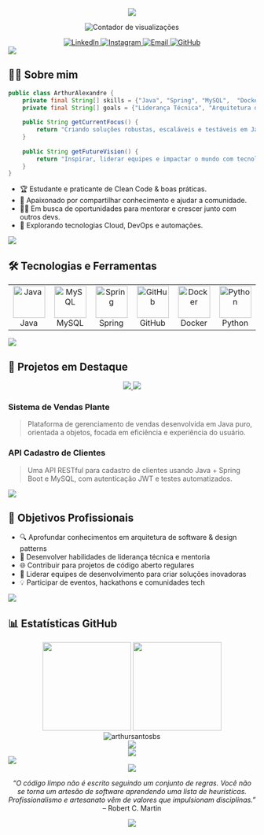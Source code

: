 <!-- Cabeçalho animado com apresentação -->
<div align="center">
  <img src="https://readme-typing-svg.herokuapp.com/?lines=Olá,+eu+sou+Arthur+Alexandre;Desenvolvedor+Java;Futuro+Líder+Técnico;Apaixonado+por+tecnologia+e+inovação!&font=Fira%20Code&center=true&width=400&height=50&duration=3500&pause=1000">
</div>

<p align="center">
  <img src="https://komarev.com/ghpvc/?username=arthursantosbs&label=Visualizações&color=0e75b6&style=flat" alt="Contador de visualizações" />
</p>

<!-- Redes Sociais -->
<div align="center">
  <a href="https://linkedin.com/in/arthur-alexandre-4088952b1">
    <img src="https://img.shields.io/badge/LinkedIn-0077B5?style=for-the-badge&logo=linkedin&logoColor=white" alt="LinkedIn"/>
  </a>
  <a href="https://www.instagram.com/arthursantosbs">
    <img src="https://img.shields.io/badge/Instagram-E4405F?style=for-the-badge&logo=instagram&logoColor=white" alt="Instagram"/>
  </a>
  <a href="mailto:arthursantosbs@gmail.com">
    <img src="https://img.shields.io/badge/Email-D14836?style=for-the-badge&logo=gmail&logoColor=white" alt="Email"/>
  </a>
  <a href="https://github.com/arthursantosbs">
    <img src="https://img.shields.io/badge/GitHub-333?style=for-the-badge&logo=github&logoColor=white" alt="GitHub"/>
  </a>
</div>

<!-- Divisor estilizado -->
<img src="https://user-images.githubusercontent.com/73097560/115834477-dbab4500-a447-11eb-908a-139a6edaec5c.gif">

## 👨‍💻 Sobre mim

```java
public class ArthurAlexandre {
    private final String[] skills = {"Java", "Spring", "MySQL",  "Docker"};
    private final String[] goals = {"Liderança Técnica", "Arquitetura de Software", "Mentoria"};
    
    public String getCurrentFocus() {
        return "Criando soluções robustas, escaláveis e testáveis em Java";
    }
    
    public String getFutureVision() {
        return "Inspirar, liderar equipes e impactar o mundo com tecnologia inovadora";
    }
}
```

- 🏆 Estudante e praticante de Clean Code & boas práticas.
- 💬 Apaixonado por compartilhar conhecimento e ajudar a comunidade.
- 👨‍🏫 Em busca de oportunidades para mentorar e crescer junto com outros devs.
- 🚀 Explorando tecnologias Cloud, DevOps e automações.

<!-- Divisor estilizado -->
<img src="https://user-images.githubusercontent.com/73097560/115834477-dbab4500-a447-11eb-908a-139a6edaec5c.gif">

## 🛠️ Tecnologias e Ferramentas

<div align="center">
  <table>
    <tr>
      <td align="center" width="96">
        <img src="https://techstack-generator.vercel.app/java-icon.svg" alt="Java" width="65" height="65" /><br>Java
      </td>
      <td align="center" width="96">
        <img src="https://techstack-generator.vercel.app/mysql-icon.svg" alt="MySQL" width="65" height="65" /><br>MySQL
      </td>
      <td align="center" width="96">
        <img src="https://cdn.jsdelivr.net/gh/devicons/devicon/icons/spring/spring-original.svg" alt="Spring" width="65" height="65" /><br>Spring
      </td>
      <td align="center" width="96">
        <img src="https://techstack-generator.vercel.app/github-icon.svg" alt="GitHub" width="65" height="65" /><br>GitHub
      </td>
      <td align="center" width="96">
        <img src="https://cdn.jsdelivr.net/gh/devicons/devicon/icons/docker/docker-original.svg" alt="Docker" width="65" height="65"/><br>Docker
      </td>
      <td align="center" width="96">
        <img src="https://techstack-generator.vercel.app/python-icon.svg" alt="Python" width="65" height="65"/><br>Python
      </td>
    </tr>
  </table>
</div>

<!-- Divisor estilizado -->
<img src="https://user-images.githubusercontent.com/73097560/115834477-dbab4500-a447-11eb-908a-139a6edaec5c.gif">

## 🚀 Projetos em Destaque

<div align="center">
  <a href="https://github.com/arthursantosbs/SistemaVendas2.0">
    <img src="https://github-readme-stats.vercel.app/api/pin/?username=arthursantosbs&repo=SistemaVendas2.0&theme=dark" />
  </a>
  <a href="https://github.com/arthursantosbs/desafioCadastroCarrilho">
    <img src="https://github-readme-stats.vercel.app/api/pin/?username=arthursantosbs&repo=desafioCadastroCarrilho&theme=dark" />
  </a>
</div>

### Sistema de Vendas Plante
> Plataforma de gerenciamento de vendas desenvolvida em Java puro, orientada a objetos, focada em eficiência e experiência do usuário.

### API Cadastro de Clientes
> Uma API RESTful para cadastro de clientes usando Java + Spring Boot e MySQL, com autenticação JWT e testes automatizados.

<!-- Divisor estilizado -->
<img src="https://user-images.githubusercontent.com/73097560/115834477-dbab4500-a447-11eb-908a-139a6edaec5c.gif">

## 🎯 Objetivos Profissionais

- 🔍 Aprofundar conhecimentos em arquitetura de software & design patterns
- 👥 Desenvolver habilidades de liderança técnica e mentoria
- 🌐 Contribuir para projetos de código aberto regulares
- 🚀 Liderar equipes de desenvolvimento para criar soluções inovadoras
- 💡 Participar de eventos, hackathons e comunidades tech

<!-- Divisor estilizado -->
<img src="https://user-images.githubusercontent.com/73097560/115834477-dbab4500-a447-11eb-908a-139a6edaec5c.gif">

## 📊 Estatísticas GitHub
<div align="center">
  <img height="180em" src="https://github-readme-stats.vercel.app/api?username=arthursantosbs&show_icons=true&theme=tokyonight&include_all_commits=true&count_private=true"/>
  <img height="180em" src="https://github-readme-stats.vercel.app/api/top-langs/?username=arthursantosbs&layout=compact&langs_count=7&theme=tokyonight"/>
  <br>
  <img src="https://streak-stats.demolab.com/?user=arthursantosbs&theme=tokyonight" alt="arthursantosbs" />
  <br>
  <img src="https://github-activity-graph.vercel.app/graph?username=arthursantosbs&theme=react-dark" />
</div>

<!-- Badge de conquistas -->
<div align="center">
  <img src="https://github-profile-trophy.vercel.app/?username=arthursantosbs&theme=darkhub&margin-w=10&no-frame=true&column=7" />
</div>

<!-- Divisor estilizado -->
<img src="https://user-images.githubusercontent.com/73097560/115834477-dbab4500-a447-11eb-908a-139a6edaec5c.gif">

<!-- Citação motivacional -->
<div align="center">
  <img src="https://quotes-github-readme.vercel.app/api?type=horizontal&theme=dark" />
</div>

<p align="center">
  <i>“O código limpo não é escrito seguindo um conjunto de regras. Você não se torna um artesão de software aprendendo uma lista de heurísticas. Profissionalismo e artesanato vêm de valores que impulsionam disciplinas.”</i> <br/> – Robert C. Martin
</p>

<!-- Rodapé animado -->
<div align="center">
  <img src="https://capsule-render.vercel.app/api?type=waving&color=gradient&height=100&section=footer"/>
</div>

<!-- Dicas extras para você personalizar:
- Adicione badges do seu perfil no GitHub, como: [![GitHub followers](https://img.shields.io/github/followers/arthursantosbs?label=Followers&style=social)](https://github.com/arthursantosbs)
- Use GIFs para deixar mais divertido!
- Insira conquistas, certificados ou cursos relevantes.
- Compartilhe artigos, vídeos ou palestras que você participou.
-->
